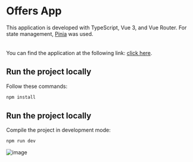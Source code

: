 # Offers App

This application is developed with TypeScript, Vue 3, and Vue Router. For state management, [Pinia](https://pinia.vuejs.org/) was used.  
<br>  
You can find the application at the following link: [click here](https://stunning-youtiao-526f2c.netlify.app/).

## Run the project locally

Follow these commands:  
```sh
npm install
```

## Run the project locally

Compile the project in development mode:  
```sh
npm run dev
```

![image](https://github.com/user-attachments/assets/50a63505-4b4c-4298-827a-dd7f3b1bad9c)


